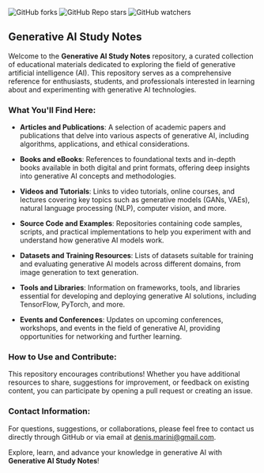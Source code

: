 
![GitHub forks](https://img.shields.io/github/forks/denismarini/generative-ai-study-notes)
![GitHub Repo stars](https://img.shields.io/github/stars/denismarini/generative-ai-study-notes)
![GitHub watchers](https://img.shields.io/github/watchers/denismarini/generative-ai-study-notes)






## Generative AI Study Notes

Welcome to the **Generative AI Study Notes** repository, a curated collection of educational materials dedicated to exploring the field of generative artificial intelligence (AI). This repository serves as a comprehensive reference for enthusiasts, students, and professionals interested in learning about and experimenting with generative AI technologies.

### What You'll Find Here:

- **Articles and Publications**: A selection of academic papers and publications that delve into various aspects of generative AI, including algorithms, applications, and ethical considerations.
  
- **Books and eBooks**: References to foundational texts and in-depth books available in both digital and print formats, offering deep insights into generative AI concepts and methodologies.
  
- **Videos and Tutorials**: Links to video tutorials, online courses, and lectures covering key topics such as generative models (GANs, VAEs), natural language processing (NLP), computer vision, and more.
  
- **Source Code and Examples**: Repositories containing code samples, scripts, and practical implementations to help you experiment with and understand how generative AI models work.
  
- **Datasets and Training Resources**: Lists of datasets suitable for training and evaluating generative AI models across different domains, from image generation to text generation.
  
- **Tools and Libraries**: Information on frameworks, tools, and libraries essential for developing and deploying generative AI solutions, including TensorFlow, PyTorch, and more.
  
- **Events and Conferences**: Updates on upcoming conferences, workshops, and events in the field of generative AI, providing opportunities for networking and further learning.

### How to Use and Contribute:

This repository encourages contributions! Whether you have additional resources to share, suggestions for improvement, or feedback on existing content, you can participate by opening a pull request or creating an issue.

### Contact Information:

For questions, suggestions, or collaborations, please feel free to contact us directly through GitHub or via email at [denis.marini@gmail.com](mailto:denis.marini@gmail.com).

Explore, learn, and advance your knowledge in generative AI with **Generative AI Study Notes**!
